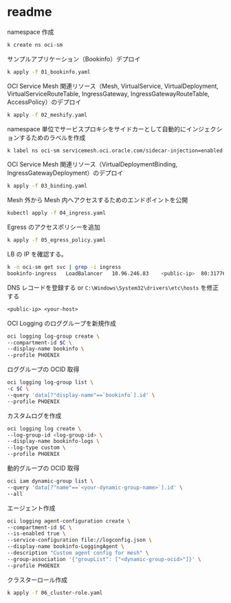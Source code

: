 # readme

namespace 作成

```bash
k create ns oci-sm
```

サンプルアプリケーション（Bookinfo）デプロイ

```bash
k apply -f 01_bookinfo.yaml
```

OCI Service Mesh 関連リソース（Mesh, VirtualService, VirtualDeployment, VirtualServiceRouteTable, IngressGateway, IngressGatewayRouteTable, AccessPolicy）のデプロイ

```bash
k apply -f 02_meshify.yaml
```

namespace 単位でサービスプロキシをサイドカーとして自動的にインジェクションするためのラベルを作成

```bash
k label ns oci-sm servicemesh.oci.oracle.com/sidecar-injection=enabled
```

OCI Service Mesh 関連リソース（VirtualDeploymentBinding, IngressGatewayDeployment）のデプロイ

```bash
k apply -f 03_binding.yaml
```

Mesh 外から Mesh 内へアクセスするためのエンドポイントを公開

```bash
kubectl apply -f 04_ingress.yaml
```

Egress のアクセスポリシーを追加

```bash
k apply -f 05_egress_policy.yaml
```

LB の IP を確認する。

```bash
k -n oci-sm get svc | grep -i ingress
bookinfo-ingress   LoadBalancer   10.96.246.83    <public-ip>  80:31776/TCP,443:31309/TCP   4m34s
```

DNS レコードを登録する or `C:\Windows\System32\drivers\etc\hosts` を修正する

```txt
<public-ip> <your-host>
```

OCI Logging のロググループを新規作成

```bash
oci logging log-group create \
--compartment-id $C \
--display-name bookinfo \
--profile PHOENIX
```

ロググループの OCID 取得

```bash
oci logging log-group list \
-c $C \
--query 'data[?"display-name"==`bookinfo`].id' \
--profile PHOENIX
```

カスタムログを作成

```bash
oci logging log create \
--log-group-id <log-group-id> \
--display-name bookinfo-logs \
--log-type custom \
--profile PHOENIX
```

動的グループの OCID 取得

```bash
oci iam dynamic-group list \
--query 'data[?"name"==`<your-dynamic-group-name>`].id' \
--all
```

エージェント作成

```bash
oci logging agent-configuration create \
--compartment-id $C \
--is-enabled true \
--service-configuration file://logconfig.json \
--display-name bookinfo-LoggingAgent \
--description "Custom agent config for mesh" \
--group-association '{"groupList": ["<dynamic-group-ocid>"]}' \
--profile PHOENIX
```

クラスターロール作成

```bash
k apply -f 06_cluster-role.yaml
```
